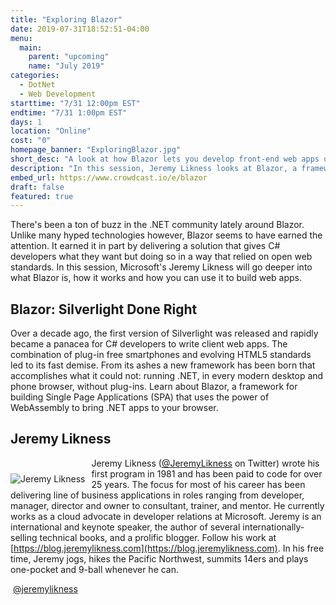```yaml
---
title: "Exploring Blazor"
date: 2019-07-31T18:52:51-04:00
menu:
  main:
    parent: "upcoming"
    name: "July 2019"
categories:
  - DotNet
  - Web Development
starttime: "7/31 12:00pm EST"
endtime: "7/31 1:00pm EST"
days: 1
location: "Online"
cost: "0"
homepage_banner: "ExploringBlazor.jpg"
short_desc: "A look at how Blazor lets you develop front-end web apps using C# with Jeremy Likness."
description: "In this session, Jeremy Likness looks at Blazor, a framework for building Single Page Applications using WebAssembly to bring .NET apps to your browser."
embed_url: https://www.crowdcast.io/e/blazor
draft: false
featured: true
---
```


There's been a ton of buzz in the .NET community lately around Blazor. Unlike many hyped technologies however, Blazor seems to have earned the attention. It earned it in part by delivering a solution that gives C# developers what they want but doing so in a way that relied on open web standards. In this session, Microsoft's Jeremy Likness will go deeper into what Blazor is, how it works and how you can use it to build web apps.

## Blazor: Silverlight Done Right

Over a decade ago, the first version of Silverlight was released and rapidly became a panacea for C# developers to write client web apps. The combination of plug-in free smartphones and evolving HTML5 standards led to its fast demise. From its ashes a new framework has been born that accomplishes what it could not: running .NET, in every modern desktop and phone browser, without plug-ins. Learn about Blazor, a framework for building Single Page Applications (SPA) that uses the power of WebAssembly to bring .NET apps to your browser.

## Jeremy Likness

<img src="/img/speakers/JeremyLikness.jpg" style="float:left;margin-right: 10px;margin-top: 25px;" alt="Jeremy Likness">

Jeremy Likness ([@JeremyLikness](https://twitter.com/jeremylikness) on Twitter) wrote his first program in 1981 and has been paid to code for over 25 years. The focus for most of his career has been delivering line of business applications in roles ranging from developer, manager, director and owner to consultant, trainer, and mentor. He currently works as a cloud advocate in developer relations at Microsoft. Jeremy is an international and keynote speaker, the author of several internationally-selling technical books, and a prolific blogger. Follow his work at [https://blog.jeremylikness.com](https://blog.jeremylikness.com). In his free time, Jeremy jogs, hikes the Pacific Northwest, summits 14ers and plays one-pocket and 9-ball whenever he can.

<a class="social social-twitter" href="https://twitter.com/jeremylikness" target="_blank" aria-label="twitter" style="float:left;">
  <i class="ui-twitter"></i>
</a>

&nbsp;[@jeremylikness](https://twitter.com/jeremylikness)